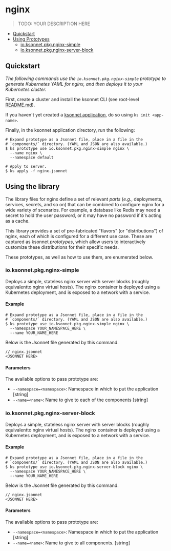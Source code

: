 # nginx

> TODO: YOUR DESCRIPTION HERE

* [Quickstart](#quickstart)
* [Using Prototypes](#using-prototypes)
  * [io.ksonnet.pkg.nginx-simple](#io.ksonnet.pkg.nginx-simple)
  * [io.ksonnet.pkg.nginx-server-block](#io.ksonnet.pkg.nginx-server-block)

## Quickstart

*The following commands use the `io.ksonnet.pkg.nginx-simple` prototype to generate Kubernetes YAML for nginx, and then deploys it to your Kubernetes cluster.*

First, create a cluster and install the ksonnet CLI (see root-level [README.md](rootReadme)).

If you haven't yet created a [ksonnet application](linkToSomewhere), do so using `ks init <app-name>`.

Finally, in the ksonnet application directory, run the following:

```shell
# Expand prototype as a Jsonnet file, place in a file in the
# `components/` directory. (YAML and JSON are also available.)
$ ks prototype use io.ksonnet.pkg.nginx-simple nginx \
  --name nginx \
  --namespace default

# Apply to server.
$ ks apply -f nginx.jsonnet
```

## Using the library

The library files for nginx define a set of relevant *parts* (_e.g._, deployments, services, secrets, and so on) that can be combined to configure nginx for a wide variety of scenarios. For example, a database like Redis may need a secret to hold the user password, or it may have no password if it's acting as a cache.

This library provides a set of pre-fabricated "flavors" (or "distributions") of nginx, each of which is configured for a different use case. These are captured as ksonnet *prototypes*, which allow users to interactively customize these distributions for their specific needs.

These prototypes, as well as how to use them, are enumerated below.

### io.ksonnet.pkg.nginx-simple

Deploys a simple, stateless nginx server with server blocks (roughly equivalentto nginx virtual hosts). The nginx container is deployed using a
Kubernetes deployment, and is exposed to a network with a service.

#### Example

```shell
# Expand prototype as a Jsonnet file, place in a file in the
# `components/` directory. (YAML and JSON are also available.)
$ ks prototype use io.ksonnet.pkg.nginx-simple nginx \
  --namespace YOUR_NAMESPACE_HERE \
  --name YOUR_NAME_HERE
```

Below is the Jsonnet file generated by this command.

```
// nginx.jsonnet
<JSONNET HERE>
```

#### Parameters

The available options to pass prototype are:

* `--namespace=<namespace>`: Namespace in which to put the application [string]
* `--name=<name>`: Name to give to each of the components [string]
### io.ksonnet.pkg.nginx-server-block

Deploys a simple, stateless nginx server with server blocks (roughly equivalentto nginx virtual hosts). The nginx container is deployed using a
Kubernetes deployment, and is exposed to a network with a service.

#### Example

```shell
# Expand prototype as a Jsonnet file, place in a file in the
# `components/` directory. (YAML and JSON are also available.)
$ ks prototype use io.ksonnet.pkg.nginx-server-block nginx \
  --namespace YOUR_NAMESPACE_HERE \
  --name YOUR_NAME_HERE
```

Below is the Jsonnet file generated by this command.

```
// nginx.jsonnet
<JSONNET HERE>
```

#### Parameters

The available options to pass prototype are:

* `--namespace=<namespace>`: Namespace in which to put the application [string]
* `--name=<name>`: Name to give to all components. [string]


[rootReadme]: https://github.com/ksonnet/mixins
